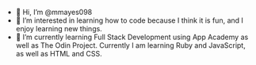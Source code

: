 - 👋 Hi, I’m @mmayes098
- 👀 I’m interested in learning how to code because I think it is fun, and I enjoy learning new things.
- 🌱 I’m currently learning Full Stack Development using App Academy as well as The Odin Project. Currently I am learning Ruby and JavaScript, as well as HTML and CSS.

<!---
mmayes098/mmayes098 is a ✨ special ✨ repository because its `README.md` (this file) appears on your GitHub profile.
You can click the Preview link to take a look at your changes.
--->
